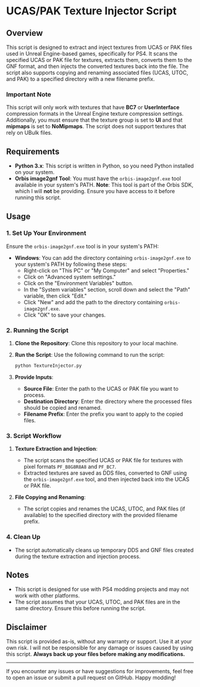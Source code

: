 # UCAS/PAK Texture Injector Script

## Overview

This script is designed to extract and inject textures from UCAS or PAK files used in Unreal Engine-based games, specifically for PS4. It scans the specified UCAS or PAK file for textures, extracts them, converts them to the GNF format, and then injects the converted textures back into the file. The script also supports copying and renaming associated files (UCAS, UTOC, and PAK) to a specified directory with a new filename prefix.

### Important Note

This script will only work with textures that have **BC7** or **UserInterface** compression formats in the Unreal Engine texture compression settings. Additionally, you must ensure that the texture group is set to **UI** and that **mipmaps** is set to **NoMipmaps**. The script does not support textures that rely on UBulk files.

## Requirements

- **Python 3.x**: This script is written in Python, so you need Python installed on your system.
- **Orbis image2gnf Tool**: You must have the `orbis-image2gnf.exe` tool available in your system's PATH. **Note**: This tool is part of the Orbis SDK, which I will **not** be providing. Ensure you have access to it before running this script.

## Usage

### 1. Set Up Your Environment

Ensure the `orbis-image2gnf.exe` tool is in your system's PATH:

- **Windows**: You can add the directory containing `orbis-image2gnf.exe` to your system's PATH by following these steps:
  - Right-click on "This PC" or "My Computer" and select "Properties."
  - Click on "Advanced system settings."
  - Click on the "Environment Variables" button.
  - In the "System variables" section, scroll down and select the "Path" variable, then click "Edit."
  - Click "New" and add the path to the directory containing `orbis-image2gnf.exe`.
  - Click "OK" to save your changes.

### 2. Running the Script

1. **Clone the Repository**: Clone this repository to your local machine.

2. **Run the Script**: Use the following command to run the script:

    ```bash
    python TextureInjector.py
    ```

3. **Provide Inputs**:
   - **Source File**: Enter the path to the UCAS or PAK file you want to process.
   - **Destination Directory**: Enter the directory where the processed files should be copied and renamed.
   - **Filename Prefix**: Enter the prefix you want to apply to the copied files.

### 3. Script Workflow

1. **Texture Extraction and Injection**:
   - The script scans the specified UCAS or PAK file for textures with pixel formats `PF_B8G8R8A8` and `PF_BC7`.
   - Extracted textures are saved as DDS files, converted to GNF using the `orbis-image2gnf.exe` tool, and then injected back into the UCAS or PAK file.

2. **File Copying and Renaming**:
   - The script copies and renames the UCAS, UTOC, and PAK files (if available) to the specified directory with the provided filename prefix.

### 4. Clean Up

- The script automatically cleans up temporary DDS and GNF files created during the texture extraction and injection process.

## Notes

- This script is designed for use with PS4 modding projects and may not work with other platforms.
- The script assumes that your UCAS, UTOC, and PAK files are in the same directory. Ensure this before running the script.

## Disclaimer

This script is provided as-is, without any warranty or support. Use it at your own risk. I will not be responsible for any damage or issues caused by using this script. **Always back up your files before making any modifications.**

---

If you encounter any issues or have suggestions for improvements, feel free to open an issue or submit a pull request on GitHub. Happy modding!
